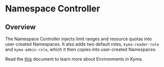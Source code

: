 # Namespace Controller

## Overview

The Namespace Controller injects limit ranges and resource quotas into user-created Namespaces. It also adds two default roles, `kyma-reader-role` and `kyma-admin-role`, which it then copies into user-created Namespaces.

Read the [this](https://kyma-project.io/docs/root/kyma#details-environments) document to learn more about Environments in Kyma.
